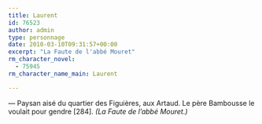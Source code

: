 ```yaml
---
title: Laurent
id: 76523
author: admin
type: personnage
date: 2010-03-10T09:31:57+00:00
excerpt: "La Faute de l'abbé Mouret"
rm_character_novel:
  - 75945
rm_character_name_main: Laurent

---
```

— Paysan aisé du quartier des Figuières, aux Artaud. Le père Bambousse le voulait pour gendre [284]. _(La Faute de l&rsquo;abbé Mouret.)_